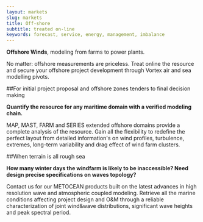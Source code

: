 ```yaml
---
layout: markets
slug: markets
title: Off-shore
subtitle: treated on-line
keywords: forecast, service, energy, management, imbalance
---
```


<p class="lead"><strong>Offshore Winds</strong>, modeling from farms to power plants.</p>

No matter: offshore measurements are priceless. Treat online the resource and secure your offshore project development through Vortex air and sea modelling pivots.

##For initial project proposal and offshore zones tenders to final decision making

**Quantify the resource for any maritime domain with a verified modeling chain.**

MAP, MAST, FARM and SERIES extended offshore domains provide a complete analysis of the resource. Gain all the flexibility to redefine the perfect layout from detailed information's on wind profiles, turbulence, extremes, long-term variability and drag effect of wind farm clusters.

##When terrain is all rough sea

**How many winter days the windfarm is likely to be inaccessible? Need design precise specifications on waves topology?**

Contact us for our METOCEAN products built on the latest advances in high resolution wave and atmospheric coupled modeling. Retrieve all the marine conditions affecting project design and O&M through a reliable characterization of joint wind&wave distributions, significant wave heights and peak spectral period.